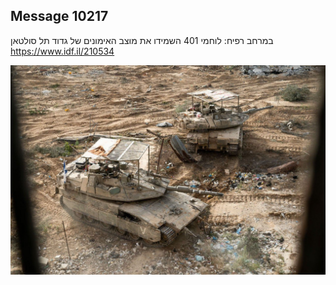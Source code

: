 ## Message 10217

במרחב רפיח:
לוחמי 401 השמידו את מוצב האימונים של גדוד תל סולטאן
https://www.idf.il/210534

![Photo](10217/10217_photo.jpg)
